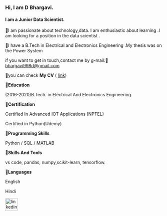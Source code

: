 ###  Hi, I am D Bhargavi.

#### I am a Junior Data Scientist.


👩I am passionate about technology,data. I am enthusiastic about learning .I am looking for a position in the data scientist .

👩I have a B.Tech in Electrical and Electronics Engineering .My thesis was on the Power System

if you want to get in touch,contact me by g-mail:📧 bhargavi998d@gmail.com

📝you can check **My  CV** ( [link](https://www.dropbox.com/scl/fi/z05etw874ejgohmgp65xz/Bhargavi-CV-2.pdf?rlkey=5g79ag8n1r751go3vwt4uas8g&dl=0))

🔗**Education**

(2016-2020)B.Tech. in Electrical And Electronics Engineering.

🔗**Certification**

 Certified In Advanced IOT Applications (NPTEL) 
 
 Certified in Python(Udemy)
     
🔗**Programming Skills**

 Python / SQL / MATLAB

🔗**Skills And Tools**

 vs code, pandas, numpy,scikit-learn, tensorflow.
 
🔗**Languages**

 English
 
 Hindi






[<img src='https://cdn.jsdelivr.net/npm/simple-icons@3.0.1/icons/linkedin.svg' alt='linkedin' height='40'>](https://www.linkedin.com/in/https://www.linkedin.com/in/d-bhargavi-a854b117a//)  


<!---
DReddyBhargavi/DReddyBhargavi is a ✨ special ✨ repository because its `README.md` (this file) appears on your GitHub profile.
You can click the Preview link to take a look at your changes.
--->
